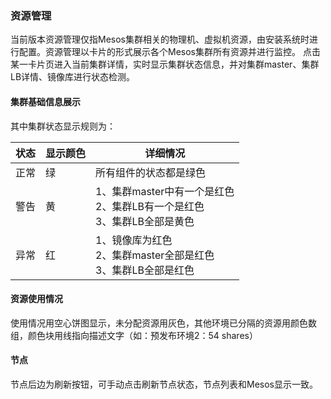 ### 资源管理
当前版本资源管理仅指Mesos集群相关的物理机、虚拟机资源，由安装系统时进行配置。资源管理以卡片的形式展示各个Mesos集群所有资源并进行监控。
点击某一卡片页进入当前集群详情，实时显示集群状态信息，并对集群master、集群LB详情、镜像库进行状态检测。

#### 集群基础信息展示
其中集群状态显示规则为：

|状态|显示颜色|详细情况|
|----- |----- |------|
|正常|绿|所有组件的状态都是绿色|
|警告|黄|1、集群master中有一个是红色<br>2、集群LB有一个是红色<br>                           3、集群LB全部是黄色
|异常|红|1、镜像库为红色<br>2、集群master全部是红色<br>                3、集群LB全部是红色

#### 资源使用情况
使用情况用空心饼图显示，未分配资源用灰色，其他环境已分隔的资源用颜色数组，颜色块用线指向描述文字（如：预发布环境2：54 shares）

#### 节点
节点后边为刷新按钮，可手动点击刷新节点状态，节点列表和Mesos显示一致。